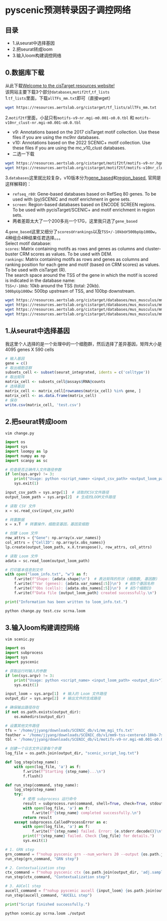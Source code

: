 # pyscenic预测转录因子调控网络
## 目录 ####
- 1.从seurat中选择基因
- 2.把seurat转成loom
- 3.输入loom构建调控网络

## 0.数据库下载 ####
从此下载[Welcome to the cisTarget resources website!](https://resources.aertslab.org/cistarget/)    
该网站主要下载3个部分`databases`,`motif2tf`,`tf_lists`    
1.`tf_lists`里面，下载`allTFs_mm.txt`即可（直接wget）    
```bash
wget https://resources.aertslab.org/cistarget/tf_lists/allTFs_mm.txt
```

2.`motif2tf`里面，小鼠只有`motifs-v9-nr.mgi-m0.001-o0.0.tbl` 和 `motifs-v10nr_clust-nr.mgi-m0.001-o0.0.tbl`    
- v9: Annotations based on the 2017 cisTarget motif collection. Use these files if you are using the mc9nr databases.    
- v10: Annotations based on the 2022 SCENIC+ motif collection. Use these files if you are using the mc_v10_clust databases.
- 二选一下载    
```bash
wget https://resources.aertslab.org/cistarget/motif2tf/motifs-v9-nr.hgnc-m0.001-o0.0.tbl
wget https://resources.aertslab.org/cistarget/motif2tf/motifs-v10nr_clust-nr.mgi-m0.001-o0.0.tbl
```

3.`databases`这里就比较复杂，v10版本分为[gene_based](https://resources.aertslab.org/cistarget/databases/mus_musculus/mm10/refseq_r80/mc_v10_clust/gene_based/)和[region_based](https://resources.aertslab.org/cistarget/databases/mus_musculus/mm10/screen/mc_v10_clust/region_based/), 官网是这样解释的：    
- `refseq_r80`: Gene-based databases based on RefSeq 80 genes. To be used with (py)SCENIC and motif enrichment in gene sets.    
- `screen`: Region-based databases based on ENCODE SCREEN regions. To be used with pycisTarget/SCENIC+ and motif enrichment in region sets.    
- 两者差距太大了一个200多兆一个17G，这里我只选了`gene_based`
 
4.`gene_based`这里又细分了`scores`or`rankings`以及`TSS+/-10kb`or`500bpUp100Dw`，4种组合4种结果任君选择。。。    
Select motif database:    
`scores`: Matrix containing motifs as rows and genes as columns and cluster-buster CRM scores as values. To be used with DEM.    
`rankings`: Matrix containing motifs as rows and genes as columns and ranking position for each gene and motif (based on CRM scores) as values. To be used with cisTarget (R).    
The search space around the TSS of the gene in which the motif is scored is indicated in the database name:    
`TSS+/-10kb`: 10kb around the TSS (total: 20kb).    
`500bpUp100Dw`: 500bp upstream of TSS, and 100bp downstream.     
```bash
wget https://resources.aertslab.org/cistarget/databases/mus_musculus/mm10/refseq_r80/mc_v10_clust/gene_based/mm10_10kbp_up_10kbp_down_full_tx_v10_clust.genes_vs_motifs.rankings.feather
wget https://resources.aertslab.org/cistarget/databases/mus_musculus/mm10/refseq_r80/mc_v10_clust/gene_based/mm10_10kbp_up_10kbp_down_full_tx_v10_clust.genes_vs_motifs.scores.feather
wget https://resources.aertslab.org/cistarget/databases/mus_musculus/mm10/refseq_r80/mc_v10_clust/gene_based/mm10_500bp_up_100bp_down_full_tx_v10_clust.genes_vs_motifs.rankings.feather
wget https://resources.aertslab.org/cistarget/databases/mus_musculus/mm10/refseq_r80/mc_v10_clust/gene_based/mm10_500bp_up_100bp_down_full_tx_v10_clust.genes_vs_motifs.scores.feather
```

## 1.从seurat中选择基因 ####
我这里个人选择的是一个处理中的一个细胞群，然后选择了差异基因，矩阵大小是4095 genes X 590 cells
```r
# 输入基因
gene = c()
# 取出细胞亚群
subsets_cell <- subset(seurat_integrated, idents = c('celltype'))
# 取出矩阵
matrix_cell <- subsets_cell@assays$RNA@counts
# 选择基因
matrix_cell <- matrix_cell[rownames(matrix_cell) %in% gene, ]
matrix_cell <- as.data.frame(matrix_cell)
# 保存
write.csv(matrix_cell, 'test.csv')
```
## 2.把seurat转成loom ####
```
vim change.py
```
```python
import os
import sys
import loompy as lp
import numpy as np
import scanpy as sc

# 检查是否正确传入文件路径参数
if len(sys.argv) != 3:
    print("Usage: python <script_name> <input_csv_path> <output_loom_path>")
    sys.exit(1)

input_csv_path = sys.argv[1]  # 读取的CSV文件路径
output_loom_path = sys.argv[2]  # 生成的LOOM文件路径

# 读取 CSV 文件
x = sc.read_csv(input_csv_path)

# 转置数据
x = x.T  # 转置操作，细胞变基因，基因变细胞

# 创建 Loom 文件
row_attrs = {"Gene": np.array(x.var_names)}
col_attrs = {"CellID": np.array(x.obs_names)}
lp.create(output_loom_path, x.X.transpose(), row_attrs, col_attrs)

# 读取 Loom 文件
adata = sc.read_loom(output_loom_path)

# 打印基本信息到文件
with open("loom_info.txt", "w") as f:
    f.write(f"Shape: {adata.shape}\n")  # 表达矩阵的形状 (细胞数, 基因数)
    f.write(f"Var (genes): {adata.var_names[:5]}\n")  # 前5个基因名称
    f.write(f"Obs (cells): {adata.obs_names[:5]}\n")  # 前5个细胞ID
    f.write(f"Data file {output_loom_path} created successfully.\n")

print("Information has been written to loom_info.txt.")
```
```bash
python change.py test.csv scrna.loom
```
## 3.输入loom构建调控网络 ####
```
vim scenic.py
```
```python
import os
import subprocess
import sys
import pyscenic

# 获取运行时输入的参数
if len(sys.argv) != 3:
    print("Usage: python <script_name> <input_loom_path> <output_dir>")
    sys.exit(1)

input_loom = sys.argv[1]  # 输入的 Loom 文件路径
output_dir = sys.argv[2]  # 输出文件的生成路径

# 确保输出路径存在
if not os.path.exists(output_dir):
    os.makedirs(output_dir)

# 设置其他文件路径
tfs = '/home/jjyang/downloads/SCENIC_db/v1/mm_mgi_tfs.txt'
feather = '/home/jjyang/downloads/SCENIC_db/v1/mm9-tss-centered-10kb-7species.mc9nr.feather'
tbl = '/home/jjyang/downloads/SCENIC_db/v1/motifs-v9-nr.mgi-m0.001-o0.0.tbl'

# 创建一个日志文件记录每个步骤
log_file = os.path.join(output_dir, "scenic_script_log.txt")

def log_step(step_name):
    with open(log_file, 'a') as f:
        f.write(f"Starting {step_name}...\n")
        f.flush()

def run_step(command, step_name):
    log_step(step_name)
    try:
        # 使用 subprocess 运行命令
        result = subprocess.run(command, shell=True, check=True, stdout=subprocess.PIPE, stderr=subprocess.PIPE)
        with open(log_file, 'a') as f:
            f.write(f"{step_name} completed successfully.\n")
        return result
    except subprocess.CalledProcessError as e:
        with open(log_file, 'a') as f:
            f.write(f"{step_name} failed. Error: {e.stderr.decode()}\n")
        print(f"{step_name} failed. Check {log_file} for details.")
        sys.exit(1)

# 1. GRN step
grn_command = f"nohup pyscenic grn --num_workers 20 --output {os.path.join(output_dir, 'adj.sample.tsv')} --method grnboost2 {input_loom} {tfs} &"
run_step(grn_command, "GRN step")

# 2. Contextualization step
ctx_command = f"nohup pyscenic ctx {os.path.join(output_dir, 'adj.sample.tsv')} {feather} --annotations_fname {tbl} --expression_mtx_fname {input_loom} --mode 'dask_multiprocessing' --output {os.path.join(output_dir, 'reg.csv')} --num_workers 30 --mask_dropouts &"
run_step(ctx_command, "Contextualization step")

# 3. AUCell step
aucell_command = f"nohup pyscenic aucell {input_loom} {os.path.join(output_dir, 'reg.csv')} --output {os.path.join(output_dir, 'out_SCENIC.loom')} --num_workers 3"
run_step(aucell_command, "AUCELL step")

print("Script finished successfully.")
```
```bash
python scenic.py scrna.loom ./output
```


